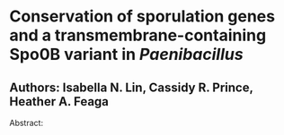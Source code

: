 # Conservation of sporulation genes and a transmembrane-containing Spo0B variant in *Paenibacillus*

## Authors: Isabella N. Lin, Cassidy R. Prince, Heather A. Feaga

Abstract:
